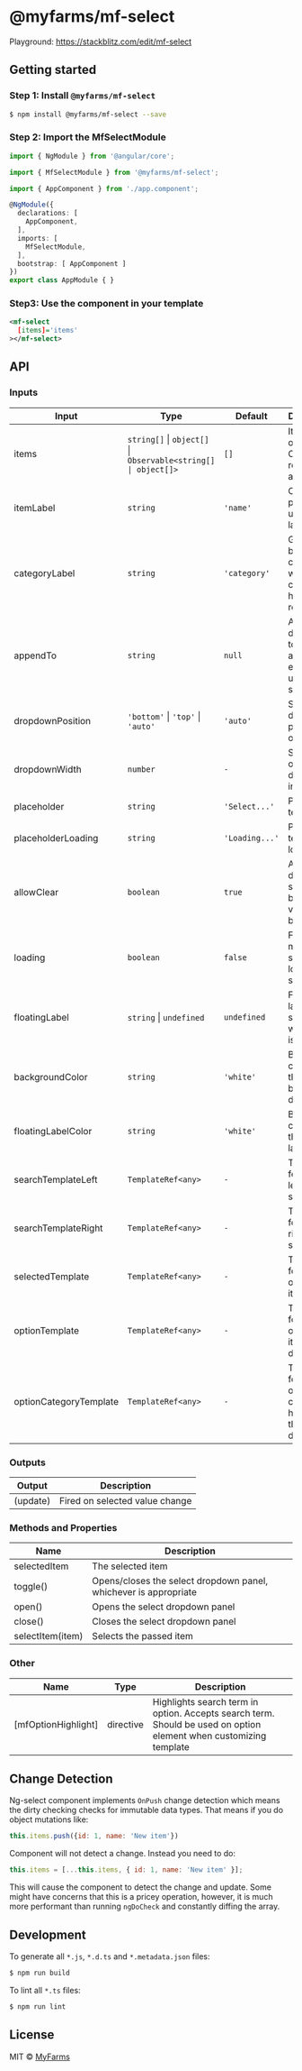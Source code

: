 # @myfarms/mf-select

Playground: <https://stackblitz.com/edit/mf-select>

## Getting started

### Step 1: Install `@myfarms/mf-select`

```bash
$ npm install @myfarms/mf-select --save
```

### Step 2: Import the MfSelectModule

```typescript
import { NgModule } from '@angular/core';

import { MfSelectModule } from '@myfarms/mf-select';

import { AppComponent } from './app.component';

@NgModule({
  declarations: [
    AppComponent,
  ],
  imports: [
    MfSelectModule,
  ],
  bootstrap: [ AppComponent ]
})
export class AppModule { }
```

### Step3: Use the component in your template

```xml
<mf-select
  [items]='items'
></mf-select>
```

## API
### Inputs

| Input  | Type | Default | Description |
| ------------- | ------------- | ------------- | ------------- |
| items | `string[]` &#124; `object[] `&#124; `Observable<string[] \| object[]>` | `[]` | Items array or Observable results in an array |
| itemLabel  | `string` | `'name'` | Object property to use for label |
| categoryLabel | `string` | `'category'` | Grouping based on category, with category header rows |
| appendTo | `string` |  `null` | Append dropdown to body or any other element using css selector |
| dropdownPosition | `'bottom'` &#124; `'top'` &#124; `'auto'` | `'auto'` | Set the dropdown position on open |
| dropdownWidth | `number` | `-` | Static width of the dropdown in pixels |
| placeholder | `string` | `'Select...'` | Placeholder text |
| placeholderLoading | `string` | `'Loading...'` | Placeholder text while loading |
| allowClear | `boolean` | `true` | Allow dropdown selection to be cleared via 'X' button |
| loading | `boolean` |  `false` | Flag for manually setting loading spinner |
| floatingLabel | `string` &#124; `undefined` | `undefined` | Floating label that shows when item is selected |
| backgroundColor | `string` | `'white'` | Background color for the select box and dropdown |
| floatingLabelColor | `string` | `'white'` | Background color for the floating label |
| searchTemplateLeft | `TemplateRef<any>` | `-` | Template for content left of search |
| searchTemplateRight | `TemplateRef<any>` | `-` | Template for content right of search |
| selectedTemplate | `TemplateRef<any>` | `-` | Template for content of selected item |
| optionTemplate | `TemplateRef<any>` | `-` | Template for content of each item in the dropdown |
| optionCategoryTemplate | `TemplateRef<any>` | `-` | Template for content of each category header in the dropdown |

### Outputs

| Output  | Description |
| ------------- | ------------- |
| (update)  | Fired on selected value change |

### Methods and Properties

| Name  | Description |
| ------------- | ------------- |
| selectedItem | The selected item |
| toggle() | Opens/closes the select dropdown panel, whichever is appropriate |
| open() | Opens the select dropdown panel |
| close() | Closes the select dropdown panel |
| selectItem(item) | Selects the passed item |

### Other

| Name  | Type | Description |
| ------------- | ------------- | ------------- |
| [mfOptionHighlight] | directive | Highlights search term in option. Accepts search term. Should be used on option element when customizing template |


## Change Detection
Ng-select component implements `OnPush` change detection which means the dirty checking checks for immutable
data types. That means if you do object mutations like:

```js
this.items.push({id: 1, name: 'New item'})
```

Component will not detect a change. Instead you need to do:

```js
this.items = [...this.items, { id: 1, name: 'New item' }];
```

This will cause the component to detect the change and update. Some might have concerns that
this is a pricey operation, however, it is much more performant than running `ngDoCheck` and
constantly diffing the array.

## Development

To generate all `*.js`, `*.d.ts` and `*.metadata.json` files:

```bash
$ npm run build
```

To lint all `*.ts` files:

```bash
$ npm run lint
```

## License

MIT © [MyFarms](mailto:administrator@myfarms.com)
